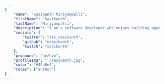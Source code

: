 ```yaml
---
{
	"name": "Sasikanth Miriyampalli",
	"firstName": "Sasikanth",
	"lastName": "Miriyampalli",
	"description": "I am a software developer who enjoys building apps for Android platform",
	"socials": {
		"twitter": "its_sasikanth",
		"github": "msasikanth",
		"twitch": "sasikanth"
	},
	"pronouns": "he/him",
	"profileImg": "./sasikanth.jpg",
	"color": "#49a8e4",
	"roles": ["author"]
}
---
```

